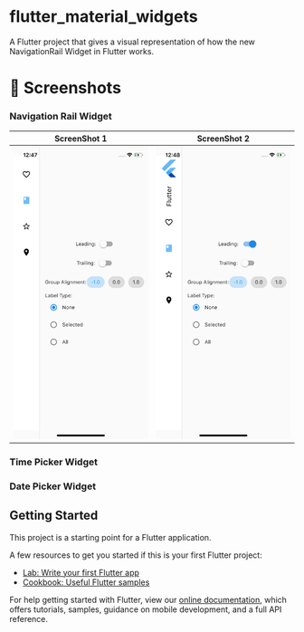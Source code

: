 # flutter_material_widgets

A Flutter project that gives a visual representation of how the new NavigationRail Widget in Flutter works.


# 📸 Screenshots

### Navigation Rail Widget

|  ScreenShot 1                                         |  ScreenShot 2                                          |
| ------------------------------------------- | ----------------------------------------- |
| <img src="screenshots/0.png" width="400"> | <img src="screenshots/1.png" width="400"> |

### Time Picker Widget

### Date Picker Widget


## Getting Started

This project is a starting point for a Flutter application.

A few resources to get you started if this is your first Flutter project:

- [Lab: Write your first Flutter app](https://flutter.dev/docs/get-started/codelab)
- [Cookbook: Useful Flutter samples](https://flutter.dev/docs/cookbook)

For help getting started with Flutter, view our
[online documentation](https://flutter.dev/docs), which offers tutorials,
samples, guidance on mobile development, and a full API reference.
